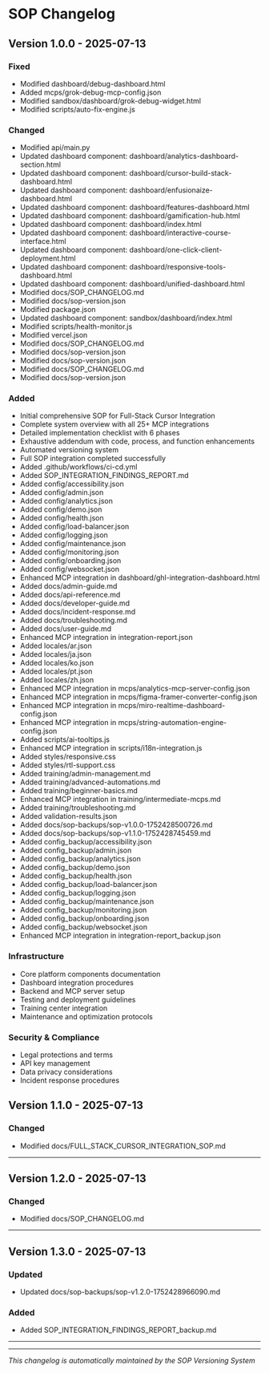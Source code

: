 # SOP Changelog

## Version 1.0.0 - 2025-07-13

### Fixed
- Modified dashboard/debug-dashboard.html
- Added mcps/grok-debug-mcp-config.json
- Modified sandbox/dashboard/grok-debug-widget.html
- Modified scripts/auto-fix-engine.js

### Changed
- Modified api/main.py
- Updated dashboard component: dashboard/analytics-dashboard-section.html
- Updated dashboard component: dashboard/cursor-build-stack-dashboard.html
- Updated dashboard component: dashboard/enfusionaize-dashboard.html
- Updated dashboard component: dashboard/features-dashboard.html
- Updated dashboard component: dashboard/gamification-hub.html
- Updated dashboard component: dashboard/index.html
- Updated dashboard component: dashboard/interactive-course-interface.html
- Updated dashboard component: dashboard/one-click-client-deployment.html
- Updated dashboard component: dashboard/responsive-tools-dashboard.html
- Updated dashboard component: dashboard/unified-dashboard.html
- Modified docs/SOP_CHANGELOG.md
- Modified docs/sop-version.json
- Modified package.json
- Updated dashboard component: sandbox/dashboard/index.html
- Modified scripts/health-monitor.js
- Modified vercel.json
- Modified docs/SOP_CHANGELOG.md
- Modified docs/sop-version.json
- Modified docs/sop-version.json
- Modified docs/SOP_CHANGELOG.md
- Modified docs/sop-version.json

### Added
- Initial comprehensive SOP for Full-Stack Cursor Integration
- Complete system overview with all 25+ MCP integrations
- Detailed implementation checklist with 6 phases
- Exhaustive addendum with code, process, and function enhancements
- Automated versioning system
- Full SOP integration completed successfully
- Added .github/workflows/ci-cd.yml
- Added SOP_INTEGRATION_FINDINGS_REPORT.md
- Added config/accessibility.json
- Added config/admin.json
- Added config/analytics.json
- Added config/demo.json
- Added config/health.json
- Added config/load-balancer.json
- Added config/logging.json
- Added config/maintenance.json
- Added config/monitoring.json
- Added config/onboarding.json
- Added config/websocket.json
- Enhanced MCP integration in dashboard/ghl-integration-dashboard.html
- Added docs/admin-guide.md
- Added docs/api-reference.md
- Added docs/developer-guide.md
- Added docs/incident-response.md
- Added docs/troubleshooting.md
- Added docs/user-guide.md
- Enhanced MCP integration in integration-report.json
- Added locales/ar.json
- Added locales/ja.json
- Added locales/ko.json
- Added locales/pt.json
- Added locales/zh.json
- Enhanced MCP integration in mcps/analytics-mcp-server-config.json
- Enhanced MCP integration in mcps/figma-framer-converter-config.json
- Enhanced MCP integration in mcps/miro-realtime-dashboard-config.json
- Enhanced MCP integration in mcps/string-automation-engine-config.json
- Added scripts/ai-tooltips.js
- Enhanced MCP integration in scripts/i18n-integration.js
- Added styles/responsive.css
- Added styles/rtl-support.css
- Added training/admin-management.md
- Added training/advanced-automations.md
- Added training/beginner-basics.md
- Enhanced MCP integration in training/intermediate-mcps.md
- Added training/troubleshooting.md
- Added validation-results.json
- Added docs/sop-backups/sop-v1.0.0-1752428500726.md
- Added docs/sop-backups/sop-v1.1.0-1752428745459.md
- Added config_backup/accessibility.json
- Added config_backup/admin.json
- Added config_backup/analytics.json
- Added config_backup/demo.json
- Added config_backup/health.json
- Added config_backup/load-balancer.json
- Added config_backup/logging.json
- Added config_backup/maintenance.json
- Added config_backup/monitoring.json
- Added config_backup/onboarding.json
- Added config_backup/websocket.json
- Enhanced MCP integration in integration-report_backup.json

### Infrastructure
- Core platform components documentation
- Dashboard integration procedures
- Backend and MCP server setup
- Testing and deployment guidelines
- Training center integration
- Maintenance and optimization protocols

### Security & Compliance
- Legal protections and terms
- API key management
- Data privacy considerations
- Incident response procedures


## Version 1.1.0 - 2025-07-13

### Changed
- Modified docs/FULL_STACK_CURSOR_INTEGRATION_SOP.md

---


## Version 1.2.0 - 2025-07-13

### Changed
- Modified docs/SOP_CHANGELOG.md

---


## Version 1.3.0 - 2025-07-13

### Updated
- Updated docs/sop-backups/sop-v1.2.0-1752428966090.md

### Added
- Added SOP_INTEGRATION_FINDINGS_REPORT_backup.md

---

---

*This changelog is automatically maintained by the SOP Versioning System*
